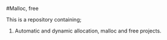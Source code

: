 #Malloc, free

This is a repository containing;
1. Automatic and dynamic allocation, malloc and free projects.